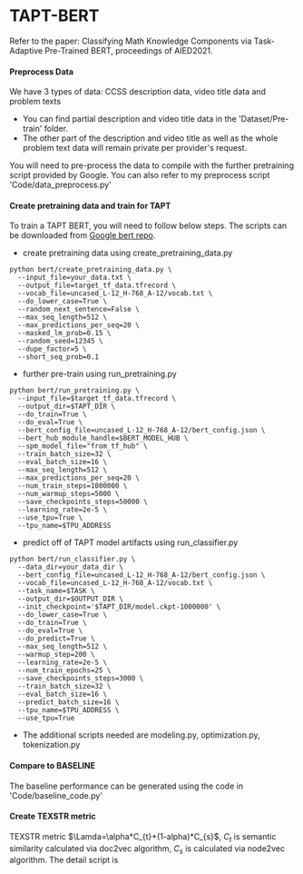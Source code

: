 # TAPT-BERT
Refer to the paper: Classifying Math Knowledge Components via Task-Adaptive Pre-Trained BERT, proceedings of AIED2021.

#### Preprocess Data
We have 3 types of data: CCSS description data, video title data and problem texts
+ You can find partial description and video title data in the 'Dataset/Pre-train' folder. 
+ The other part of the description and video title as well as the whole problem text data will remain private per provider's request.

You will need to pre-process the data to compile with the further pretraining script provided by Google. You can also refer to my preprocess script 'Code/data_preprocess.py' 
#### Create pretraining data and train for TAPT
To train a TAPT BERT, you will need to follow below steps. The scripts can be downloaded from  [Google bert repo](https://github.com/google-research/bert).
+ create pretraining data using create_pretraining_data.py

```
python bert/create_pretraining_data.py \
  --input_file=your_data.txt \
  --output_file=target_tf_data.tfrecord \
  --vocab_file=uncased_L-12_H-768_A-12/vocab.txt \
  --do_lower_case=True \
  --random_next_sentence=False \
  --max_seq_length=512 \
  --max_predictions_per_seq=20 \
  --masked_lm_prob=0.15 \
  --random_seed=12345 \
  --dupe_factor=5 \
  --short_seq_prob=0.1
```

+ further pre-train using run_pretraining.py

```
python bert/run_pretraining.py \
  --input_file=$target_tf_data.tfrecord \
  --output_dir=$TAPT_DIR \
  --do_train=True \
  --do_eval=True \
  --bert_config_file=uncased_L-12_H-768_A-12/bert_config.json \
  --bert_hub_module_handle=$BERT_MODEL_HUB \
  --spm_model_file="from_tf_hub" \
  --train_batch_size=32 \
  --eval_batch_size=16 \
  --max_seq_length=512 \
  --max_predictions_per_seq=20 \
  --num_train_steps=1000000 \
  --num_warmup_steps=5000 \
  --save_checkpoints_steps=50000 \
  --learning_rate=2e-5 \
  --use_tpu=True \
  --tpu_name=$TPU_ADDRESS 

```
+ predict off of TAPT model artifacts using run_classifier.py

```
python bert/run_classifier.py \
  --data_dir=your_data_dir \
  --bert_config_file=uncased_L-12_H-768_A-12/bert_config.json \
  --vocab_file=uncased_L-12_H-768_A-12/vocab.txt \
  --task_name=$TASK \
  --output_dir=$OUTPUT_DIR \
  --init_checkpoint='$TAPT_DIR/model.ckpt-1000000' \
  --do_lower_case=True \
  --do_train=True \
  --do_eval=True \
  --do_predict=True \
  --max_seq_length=512 \
  --warmup_step=200 \
  --learning_rate=2e-5 \
  --num_train_epochs=25 \
  --save_checkpoints_steps=3000 \
  --train_batch_size=32 \
  --eval_batch_size=16 \
  --predict_batch_size=16 \
  --tpu_name=$TPU_ADDRESS \
  --use_tpu=True

```
+ The additional scripts needed are modeling.py, optimization.py, tokenization.py


#### Compare to BASELINE

The baseline performance can be generated using the code in 'Code/baseline_code.py'

#### Create TEXSTR metric
TEXSTR metric $\Lamda=\alpha*C_{t}+(1-alpha)*C_{s}$, $C_{t}$ is semantic similarity calculated via doc2vec algorithm, $C_{s}$ is calculated via node2vec algorithm. The detail script is 
